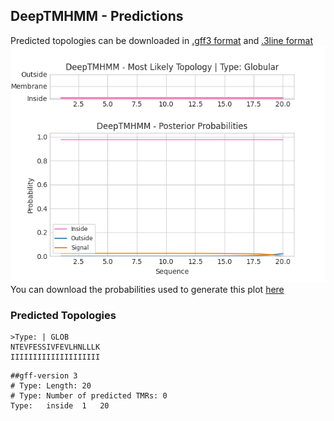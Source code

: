 ## DeepTMHMM - Predictions
Predicted topologies can be downloaded in [.gff3 format](TMRs.gff3) and [.3line format](predicted_topologies.3line)
![picture](plot.png)
You can download the probabilities used to generate this plot [here](Type:_probs.csv)
### Predicted Topologies
```
>Type: | GLOB
NTEVFESSIVFEVLHNLLLK
IIIIIIIIIIIIIIIIIIII

```


```
##gff-version 3
# Type: Length: 20
# Type: Number of predicted TMRs: 0
Type:	inside	1	20				

```
